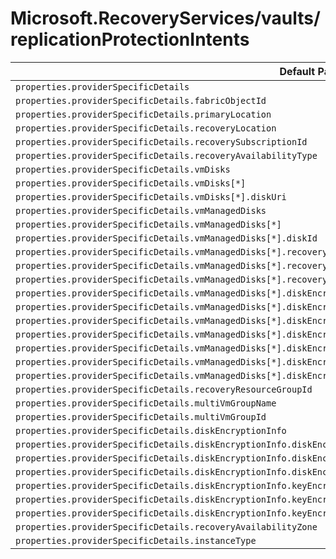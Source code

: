 # Microsoft.RecoveryServices/vaults/replicationProtectionIntents

| Default Path | Alias |
|---|---|
| `properties.providerSpecificDetails` | `Microsoft.RecoveryServices/vaults/replicationProtectionIntents/providerSpecificDetails.A2A` |
| `properties.providerSpecificDetails.fabricObjectId` | `Microsoft.RecoveryServices/vaults/replicationProtectionIntents/providerSpecificDetails.A2A.fabricObjectId` |
| `properties.providerSpecificDetails.primaryLocation` | `Microsoft.RecoveryServices/vaults/replicationProtectionIntents/providerSpecificDetails.A2A.primaryLocation` |
| `properties.providerSpecificDetails.recoveryLocation` | `Microsoft.RecoveryServices/vaults/replicationProtectionIntents/providerSpecificDetails.A2A.recoveryLocation` |
| `properties.providerSpecificDetails.recoverySubscriptionId` | `Microsoft.RecoveryServices/vaults/replicationProtectionIntents/providerSpecificDetails.A2A.recoverySubscriptionId` |
| `properties.providerSpecificDetails.recoveryAvailabilityType` | `Microsoft.RecoveryServices/vaults/replicationProtectionIntents/providerSpecificDetails.A2A.recoveryAvailabilityType` |
| `properties.providerSpecificDetails.vmDisks` | `Microsoft.RecoveryServices/vaults/replicationProtectionIntents/providerSpecificDetails.A2A.vmDisks` |
| `properties.providerSpecificDetails.vmDisks[*]` | `Microsoft.RecoveryServices/vaults/replicationProtectionIntents/providerSpecificDetails.A2A.vmDisks[*]` |
| `properties.providerSpecificDetails.vmDisks[*].diskUri` | `Microsoft.RecoveryServices/vaults/replicationProtectionIntents/providerSpecificDetails.A2A.vmDisks[*].diskUri` |
| `properties.providerSpecificDetails.vmManagedDisks` | `Microsoft.RecoveryServices/vaults/replicationProtectionIntents/providerSpecificDetails.A2A.vmManagedDisks` |
| `properties.providerSpecificDetails.vmManagedDisks[*]` | `Microsoft.RecoveryServices/vaults/replicationProtectionIntents/providerSpecificDetails.A2A.vmManagedDisks[*]` |
| `properties.providerSpecificDetails.vmManagedDisks[*].diskId` | `Microsoft.RecoveryServices/vaults/replicationProtectionIntents/providerSpecificDetails.A2A.vmManagedDisks[*].diskId` |
| `properties.providerSpecificDetails.vmManagedDisks[*].recoveryReplicaDiskAccountType` | `Microsoft.RecoveryServices/vaults/replicationProtectionIntents/providerSpecificDetails.A2A.vmManagedDisks[*].recoveryReplicaDiskAccountType` |
| `properties.providerSpecificDetails.vmManagedDisks[*].recoveryTargetDiskAccountType` | `Microsoft.RecoveryServices/vaults/replicationProtectionIntents/providerSpecificDetails.A2A.vmManagedDisks[*].recoveryTargetDiskAccountType` |
| `properties.providerSpecificDetails.vmManagedDisks[*].recoveryDiskEncryptionSetId` | `Microsoft.RecoveryServices/vaults/replicationProtectionIntents/providerSpecificDetails.A2A.vmManagedDisks[*].recoveryDiskEncryptionSetId` |
| `properties.providerSpecificDetails.vmManagedDisks[*].diskEncryptionInfo` | `Microsoft.RecoveryServices/vaults/replicationProtectionIntents/providerSpecificDetails.A2A.vmManagedDisks[*].diskEncryptionInfo` |
| `properties.providerSpecificDetails.vmManagedDisks[*].diskEncryptionInfo.diskEncryptionKeyInfo` | `Microsoft.RecoveryServices/vaults/replicationProtectionIntents/providerSpecificDetails.A2A.vmManagedDisks[*].diskEncryptionInfo.diskEncryptionKeyInfo` |
| `properties.providerSpecificDetails.vmManagedDisks[*].diskEncryptionInfo.diskEncryptionKeyInfo.secretIdentifier` | `Microsoft.RecoveryServices/vaults/replicationProtectionIntents/providerSpecificDetails.A2A.vmManagedDisks[*].diskEncryptionInfo.diskEncryptionKeyInfo.secretIdentifier` |
| `properties.providerSpecificDetails.vmManagedDisks[*].diskEncryptionInfo.diskEncryptionKeyInfo.keyVaultResourceArmId` | `Microsoft.RecoveryServices/vaults/replicationProtectionIntents/providerSpecificDetails.A2A.vmManagedDisks[*].diskEncryptionInfo.diskEncryptionKeyInfo.keyVaultResourceArmId` |
| `properties.providerSpecificDetails.vmManagedDisks[*].diskEncryptionInfo.keyEncryptionKeyInfo` | `Microsoft.RecoveryServices/vaults/replicationProtectionIntents/providerSpecificDetails.A2A.vmManagedDisks[*].diskEncryptionInfo.keyEncryptionKeyInfo` |
| `properties.providerSpecificDetails.vmManagedDisks[*].diskEncryptionInfo.keyEncryptionKeyInfo.keyIdentifier` | `Microsoft.RecoveryServices/vaults/replicationProtectionIntents/providerSpecificDetails.A2A.vmManagedDisks[*].diskEncryptionInfo.keyEncryptionKeyInfo.keyIdentifier` |
| `properties.providerSpecificDetails.vmManagedDisks[*].diskEncryptionInfo.keyEncryptionKeyInfo.keyVaultResourceArmId` | `Microsoft.RecoveryServices/vaults/replicationProtectionIntents/providerSpecificDetails.A2A.vmManagedDisks[*].diskEncryptionInfo.keyEncryptionKeyInfo.keyVaultResourceArmId` |
| `properties.providerSpecificDetails.recoveryResourceGroupId` | `Microsoft.RecoveryServices/vaults/replicationProtectionIntents/providerSpecificDetails.A2A.recoveryResourceGroupId` |
| `properties.providerSpecificDetails.multiVmGroupName` | `Microsoft.RecoveryServices/vaults/replicationProtectionIntents/providerSpecificDetails.A2A.multiVmGroupName` |
| `properties.providerSpecificDetails.multiVmGroupId` | `Microsoft.RecoveryServices/vaults/replicationProtectionIntents/providerSpecificDetails.A2A.multiVmGroupId` |
| `properties.providerSpecificDetails.diskEncryptionInfo` | `Microsoft.RecoveryServices/vaults/replicationProtectionIntents/providerSpecificDetails.A2A.diskEncryptionInfo` |
| `properties.providerSpecificDetails.diskEncryptionInfo.diskEncryptionKeyInfo` | `Microsoft.RecoveryServices/vaults/replicationProtectionIntents/providerSpecificDetails.A2A.diskEncryptionInfo.diskEncryptionKeyInfo` |
| `properties.providerSpecificDetails.diskEncryptionInfo.diskEncryptionKeyInfo.secretIdentifier` | `Microsoft.RecoveryServices/vaults/replicationProtectionIntents/providerSpecificDetails.A2A.diskEncryptionInfo.diskEncryptionKeyInfo.secretIdentifier` |
| `properties.providerSpecificDetails.diskEncryptionInfo.diskEncryptionKeyInfo.keyVaultResourceArmId` | `Microsoft.RecoveryServices/vaults/replicationProtectionIntents/providerSpecificDetails.A2A.diskEncryptionInfo.diskEncryptionKeyInfo.keyVaultResourceArmId` |
| `properties.providerSpecificDetails.diskEncryptionInfo.keyEncryptionKeyInfo` | `Microsoft.RecoveryServices/vaults/replicationProtectionIntents/providerSpecificDetails.A2A.diskEncryptionInfo.keyEncryptionKeyInfo` |
| `properties.providerSpecificDetails.diskEncryptionInfo.keyEncryptionKeyInfo.keyIdentifier` | `Microsoft.RecoveryServices/vaults/replicationProtectionIntents/providerSpecificDetails.A2A.diskEncryptionInfo.keyEncryptionKeyInfo.keyIdentifier` |
| `properties.providerSpecificDetails.diskEncryptionInfo.keyEncryptionKeyInfo.keyVaultResourceArmId` | `Microsoft.RecoveryServices/vaults/replicationProtectionIntents/providerSpecificDetails.A2A.diskEncryptionInfo.keyEncryptionKeyInfo.keyVaultResourceArmId` |
| `properties.providerSpecificDetails.recoveryAvailabilityZone` | `Microsoft.RecoveryServices/vaults/replicationProtectionIntents/providerSpecificDetails.A2A.recoveryAvailabilityZone` |
| `properties.providerSpecificDetails.instanceType` | `Microsoft.RecoveryServices/vaults/replicationProtectionIntents/providerSpecificDetails.instanceType` |

